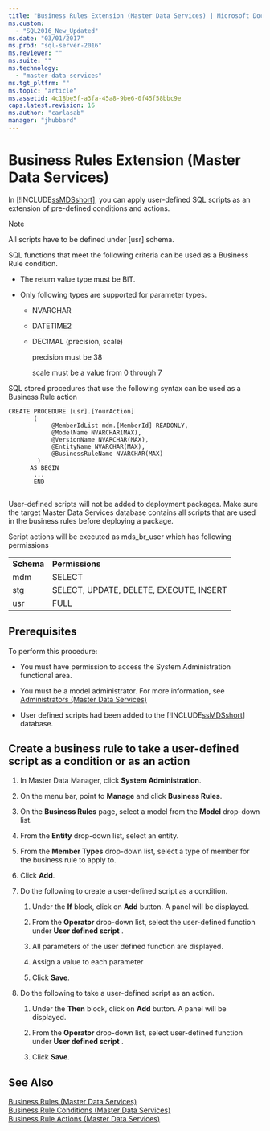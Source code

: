 ```yaml
---
title: "Business Rules Extension (Master Data Services) | Microsoft Docs"
ms.custom: 
  - "SQL2016_New_Updated"
ms.date: "03/01/2017"
ms.prod: "sql-server-2016"
ms.reviewer: ""
ms.suite: ""
ms.technology: 
  - "master-data-services"
ms.tgt_pltfrm: ""
ms.topic: "article"
ms.assetid: 4c18be5f-a3fa-45a8-9be6-0f45f58bbc9e
caps.latest.revision: 16
ms.author: "carlasab"
manager: "jhubbard"
---
```

# Business Rules Extension (Master Data Services)
  In [!INCLUDE[ssMDSshort](../a9notintoc/includes/ssmdsshort-md.md)], you can apply user-defined SQL scripts as an extension of  pre-defined conditions and actions.  
  
> [!NOTE]  
>  All scripts  have to be defined under  [usr] schema.  
  
 SQL functions that meet the following criteria can be used as a Business Rule condition.  
  
-   The return value type must be BIT.  
  
-   Only following types are supported for parameter types.  
  
    -   NVARCHAR  
  
    -   DATETIME2  
  
    -   DECIMAL (precision, scale)  
  
         precision must be 38  
  
         scale must be a value from 0 through 7  
  
 SQL stored procedures that use the following syntax can be used as a Business Rule action  
  
```  
CREATE PROCEDURE [usr].[YourAction]  
       (         
            @MemberIdList mdm.[MemberId] READONLY,  
            @ModelName NVARCHAR(MAX),  
            @VersionName NVARCHAR(MAX),  
            @EntityName NVARCHAR(MAX),  
            @BusinessRuleName NVARCHAR(MAX)  
        )    
      AS BEGIN    
       ...     
       END  
  
```  
  
 User-defined scripts will not be added to deployment packages. Make sure the target Master Data Services database contains all scripts that are used in the business rules before deploying a package.  
  
 Script actions will be executed as mds_br_user which has following permissions  
  
|||  
|-|-|  
|**Schema**|**Permissions**|  
|mdm|SELECT|  
|stg|SELECT, UPDATE, DELETE, EXECUTE, INSERT|  
|usr|FULL|  
  
## Prerequisites  
 To perform this procedure:  
  
-   You must have permission to access the System Administration functional area.  
  
-   You must be a model administrator. For more information, see [Administrators &#40;Master Data Services&#41;](../master-data-services/administrators-master-data-services.md)  
  
-   User defined scripts had been added to the [!INCLUDE[ssMDSshort](../a9notintoc/includes/ssmdsshort-md.md)] database.  
  
## Create a business rule to take a user-defined script as a condition or as an action  
  
1.  In Master Data Manager, click **System Administration**.  
  
2.  On the menu bar, point to **Manage** and click **Business Rules**.  
  
3.  On the **Business Rules** page, select a model from the **Model** drop-down list.  
  
4.  From the **Entity** drop-down list, select an entity.  
  
5.  From the **Member Types** drop-down list, select a type of member for the business rule to apply to.  
  
6.  Click **Add**.  
  
7.  Do the following to create a user-defined script as a condition.  
  
    1.  Under the **If** block, click on **Add** button. A panel will be displayed.  
  
    2.  From the **Operator** drop-down list, select the user-defined function under **User defined script** .  
  
    3.  All parameters of the user defined function are displayed.  
  
    4.  Assign a value to each parameter  
  
    5.  Click **Save**.  
  
8.  Do the following to take a user-defined script as an action.  
  
    1.  Under the **Then** block, click on **Add** button. A panel will be displayed.  
  
    2.  From the **Operator** drop-down list, select user-defined function under **User defined script** .  
  
    3.  Click **Save**.  
  
## See Also  
 [Business Rules &#40;Master Data Services&#41;](../master-data-services/business-rules-master-data-services.md)   
 [Business Rule Conditions &#40;Master Data Services&#41;](../master-data-services/business-rule-conditions-master-data-services.md)   
 [Business Rule Actions &#40;Master Data Services&#41;](../master-data-services/business-rule-actions-master-data-services.md)  
  
  